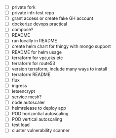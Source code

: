 - [ ] private fork
- [ ] private infr-test repo
- [ ] grant access or create fake GH account
- [ ] dockerize devops practical
- [ ] compose?
- [ ] README
- [ ] run locally in README
- [ ] create helm chart for thingy with mongo support
- [ ] README for helm usage
- [ ] terraform for vpc,eks etc
- [ ] terraform for route53
- [ ] version terraform, include many ways to install
- [ ] terraform README
- [ ] flux
- [ ] ingress
- [ ] letsencrypt
- [ ] service mesh?
- [ ] node autoscaler
- [ ] helmrelease to deploy app
- [ ] POD horizontial autoscaling
- [ ] POD vertical autoscaling
- [ ] test load
- [ ] cluster vulnerability scanner
